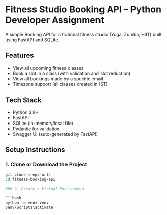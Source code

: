 # Fitness Studio Booking API – Python Developer Assignment

A simple Booking API for a fictional fitness studio (Yoga, Zumba, HIIT) built using FastAPI and SQLite.


## Features

- View all upcoming fitness classes
- Book a slot in a class (with validation and slot reduction)
- View all bookings made by a specific email
- Timezone support (all classes created in IST)

## Tech Stack

- Python 3.8+
- FastAPI
- SQLite (in-memory/local file)
- Pydantic for validation
- Swagger UI (auto-generated by FastAPI)

## Setup Instructions

### 1. Clone or Download the Project

```bash
git clone <repo-url>
cd fitness-booking-api

### 2. Create a Virtual Environment

```bash
python -m venv venv
venv\Scripts\activate  
